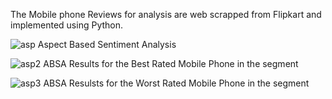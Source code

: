 The Mobile phone Reviews for analysis are web scrapped from Flipkart and implemented using Python.


![asp](https://github.com/KARTHIKKM7/Aspect-Based-Sentiment-Analysis-of-Mobile-Phones/assets/67194874/6aa49a90-7739-4a5d-840a-6c44a33611f1)
Aspect Based Sentiment Analysis

![asp2](https://github.com/KARTHIKKM7/Aspect-Based-Sentiment-Analysis-of-Mobile-Phones/assets/67194874/8a5a4e32-d6f0-44b6-8140-5063f2116994)
ABSA Results for the Best Rated Mobile Phone in the segment


![asp3](https://github.com/KARTHIKKM7/Aspect-Based-Sentiment-Analysis-of-Mobile-Phones/assets/67194874/837af0d3-2f3f-4d2d-b8f4-4289ef45bbd6)
ABSA Resulsts for the Worst Rated Mobile Phone in the segment


